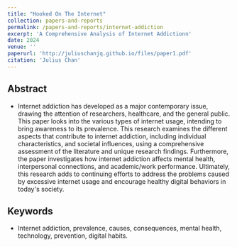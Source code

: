 ```yaml
---
title: "Hooked On The Internet"
collection: papers-and-reports
permalink: /papers-and-reports/internet-addiction
excerpt: 'A Comprehensive Analysis of Internet Addictionn'
date: 2024
venue: ''
paperurl: 'http://juliuschanjq.github.io/files/paper1.pdf'
citation: 'Julius Chan'
---
```


## Abstract 
- Internet addiction has developed 
as a major contemporary issue, drawing the 
attention of researchers, healthcare, and the 
general public. This paper looks into the various 
types of internet usage, intending to bring 
awareness to its prevalence. This 
research examines the different aspects that 
contribute to internet addiction, including 
individual characteristics, and societal 
influences, using a comprehensive assessment 
of the literature and unique research findings. 
Furthermore, the paper investigates how internet 
addiction affects mental health, interpersonal 
connections, and academic/work performance. 
Ultimately, this research adds to continuing 
efforts to address the problems caused by 
excessive internet usage and encourage healthy 
digital behaviors in today's society.

## Keywords 
- Internet addiction, prevalence, 
causes, consequences, mental health, technology, 
prevention, digital habits.

